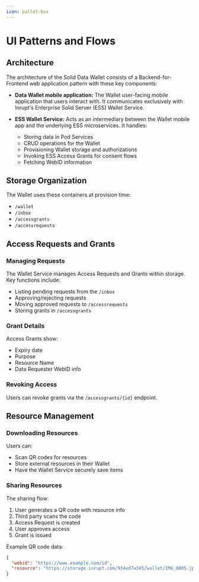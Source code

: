 ```yaml
---
icon: pallet-box
---
```

# UI Patterns and Flows

## Architecture

The architecture of the Solid Data Wallet consists of a Backend-for-Frontend web application pattern with these key components:

* **Data Wallet mobile application:** The Wallet user-facing mobile application that users interact with. It communicates exclusively with Inrupt's Enterprise Solid Server (ESS) Wallet Service.

* **ESS Wallet Service:** Acts as an intermediary between the Wallet mobile app and the underlying ESS microservices. It handles:
  * Storing data in Pod Services
  * CRUD operations for the Wallet
  * Provisioning Wallet storage and authorizations
  * Invoking ESS Access Grants for consent flows
  * Fetching WebID information

## Storage Organization

The Wallet uses these containers at provision time:

* `/wallet`
* `/inbox` 
* `/accessgrants`
* `/accessrequests`

## Access Requests and Grants

### Managing Requests

The Wallet Service manages Access Requests and Grants within storage. Key functions include:

* Listing pending requests from the `/inbox`
* Approving/rejecting requests
* Moving approved requests to `/accessrequests`
* Storing grants in `/accessgrants`

### Grant Details

Access Grants show:
* Expiry date
* Purpose
* Resource Name
* Data Requester WebID info

### Revoking Access

Users can revoke grants via the `/accessgrants/{id}` endpoint.

## Resource Management

### Downloading Resources

Users can:
* Scan QR codes for resources
* Store external resources in their Wallet
* Have the Wallet Service securely save items

### Sharing Resources

The sharing flow:
1. User generates a QR code with resource info
2. Third party scans the code
3. Access Request is created
4. User approves access
5. Grant is issued

Example QR code data:
```json
{
  "webid": "https://www.example.com/id",
  "resource": "https://storage.inrupt.com/934ed7a345/wallet/IMG_0005.jpg"
}